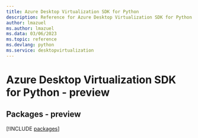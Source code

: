 ```yaml
---
title: Azure Desktop Virtualization SDK for Python
description: Reference for Azure Desktop Virtualization SDK for Python
author: lmazuel
ms.author: lmazuel
ms.data: 03/06/2023
ms.topic: reference
ms.devlang: python
ms.service: desktopvirtualization
---
```

# Azure Desktop Virtualization SDK for Python - preview
## Packages - preview
[!INCLUDE [packages](desktop-virtualization-index.md)]